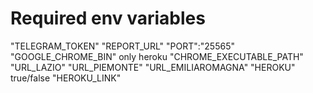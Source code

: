 # Required env variables

"TELEGRAM_TOKEN"
"REPORT_URL"
"PORT":"25565"
"GOOGLE_CHROME_BIN" only heroku
"CHROME_EXECUTABLE_PATH"
"URL_LAZIO"
"URL_PIEMONTE"
"URL_EMILIAROMAGNA"
"HEROKU" true/false
"HEROKU_LINK"
